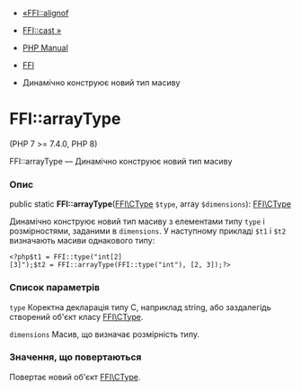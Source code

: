 - [«FFI::alignof](ffi.alignof.md)
- [FFI::cast »](ffi.cast.md)

- [PHP Manual](index.md)
- [FFI](class.ffi.md)
- Динамічно конструює новий тип масиву

# FFI::arrayType

(PHP 7 \>= 7.4.0, PHP 8)

FFI::arrayType — Динамічно конструює новий тип масиву

### Опис

public static **FFI::arrayType**([FFI\CType](class.ffi-ctype.md)
`$type`, array `$dimensions`): [FFI\CType](class.ffi-ctype.md)

Динамічно конструює новий тип масиву з елементами типу `type` і
розмірностями, заданими в `dimensions`. У наступному прикладі `$t1` і
`$t2` визначають масиви однакового типу:

` <?php$t1 = FFI::type("int[2][3]");$t2 = FFI::arrayType(FFI::type("int"), [2, 3]);?> `

### Список параметрів

`type`
Коректна декларація типу С, наприклад string, або заздалегідь створений об'єкт класу [FFI\CType](class.ffi-ctype.md).

`dimensions`
Масив, що визначає розмірність типу.

### Значення, що повертаються

Повертає новий об'єкт [FFI\CType](class.ffi-ctype.md).

